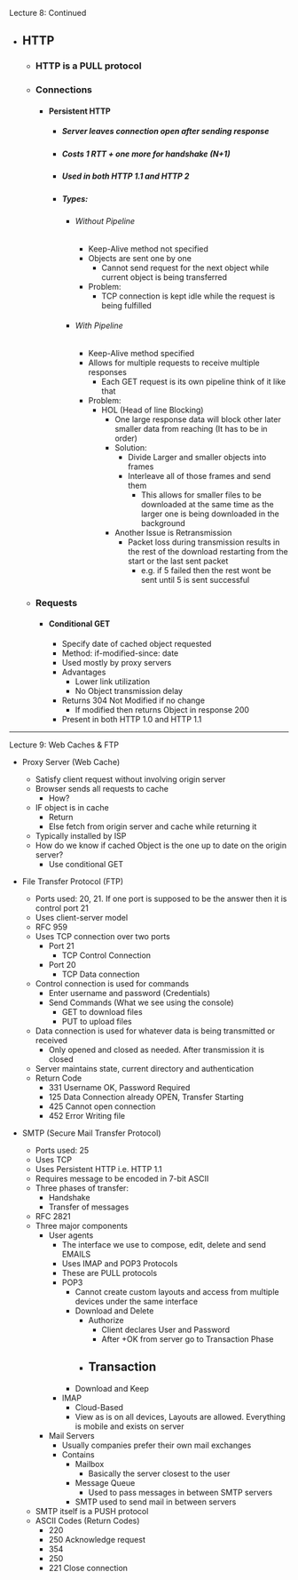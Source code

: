 Lecture 8: Continued

- ## HTTP
	- ### HTTP is a PULL protocol
	- ### Connections
		- #### Persistent HTTP
			- ##### Server leaves connection open after sending response
			- ##### Costs 1 RTT + one more for handshake (N+1)
			- ##### Used in both HTTP 1.1 and HTTP 2
			- ##### Types:
				- ###### Without Pipeline
					- Keep-Alive method not specified
					- Objects are sent one by one
						- Cannot send request for the next object while current object is being transferred
					- Problem:
						- TCP connection is kept idle while the request is being fulfilled
				- ###### With Pipeline
					- Keep-Alive method specified
					- Allows for multiple requests to receive multiple responses
						- Each GET request is its own pipeline think of it like that
					- Problem:
						- HOL (Head of line Blocking)
							- One large response data will block other later smaller data from reaching (It has to be in order)
							- Solution:
								- Divide Larger and smaller objects into frames
								- Interleave all of those frames and send them 
									- This allows for smaller files to be downloaded at the same time as the larger one is being downloaded in the background
							- Another Issue is Retransmission
								- Packet loss during transmission results in the rest of the download restarting from the start or the last sent packet
									- e.g. if 5 failed then the rest wont be sent until 5 is sent successful
	- ### Requests
		- #### Conditional GET
			- Specify date of cached object requested
			- Method: if-modified-since: date
			- Used mostly by proxy servers
			- Advantages
				- Lower link utilization
				- No Object transmission delay
			- Returns 304 Not Modified if no change
				- If modified then returns Object in response 200 
			- Present in both HTTP 1.0 and HTTP 1.1


---
Lecture 9: Web Caches & FTP

- Proxy Server (Web Cache)
	- Satisfy client request without involving origin server
	- Browser sends all requests to cache
		- How?
	- IF object is in cache
		- Return
		- Else fetch from origin server and cache while returning it
	- Typically installed by ISP
	- How do we know if cached Object is the one up to date on the origin server? 
		- Use conditional GET

- File Transfer Protocol (FTP)
	- Ports used: 20, 21. If one port is supposed to be the answer then it is control port 21
	- Uses client-server model
	- RFC 959
	- Uses TCP connection over two ports
		- Port 21
			- TCP Control Connection 
		- Port 20
			- TCP Data connection
	- Control connection is used for commands
		- Enter username and password (Credentials)
		- Send Commands (What we see using the console)
			- GET to download files
			- PUT to upload files
	- Data connection is used for whatever data is being transmitted or received
		- Only opened and closed as needed. After transmission it is closed
	- Server maintains state, current directory and authentication
	- Return Code
		- 331 Username OK, Password Required
		- 125 Data Connection already OPEN, Transfer Starting
		- 425 Cannot open connection
		- 452 Error Writing file

- SMTP (Secure Mail Transfer Protocol)
	- Ports used: 25
	- Uses TCP
	- Uses Persistent HTTP i.e. HTTP 1.1
	- Requires message to be encoded in 7-bit ASCII
	- Three phases of transfer:
		- Handshake
		- Transfer of messages
	- RFC 2821
	- Three major components
		- User agents
			- The interface we use to compose, edit, delete and send EMAILS
			- Uses IMAP and POP3 Protocols
			- These are PULL protocols
			- POP3
				- Cannot create custom layouts and access from multiple devices under the same interface
				- Download and Delete
					- Authorize
						- Client declares User and Password
						- After +OK from server go to Transaction Phase
					- Transaction
						- 
				- Download and Keep
			- IMAP
				- Cloud-Based
				- View as is on all devices, Layouts are allowed. Everything is mobile and exists on server
		- Mail Servers
			- Usually companies prefer their own mail exchanges
			- Contains
				- Mailbox
					- Basically the server closest to the user
				- Message Queue
					- Used to pass messages in between SMTP servers
				- SMTP used to send mail in between servers
	- SMTP itself is a PUSH protocol
	- ASCII Codes (Return Codes)
		- 220
		- 250 Acknowledge request
		- 354
		- 250
		- 221 Close connection